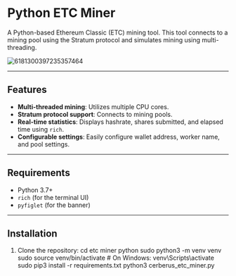 # Python ETC Miner

A Python-based Ethereum Classic (ETC) mining tool. This tool connects to a mining pool using the Stratum protocol and simulates mining using multi-threading.

![6181300397235357464](https://github.com/user-attachments/assets/659b9681-8e56-41e1-ad8c-70f3bb764fc3)

---

## Features
- **Multi-threaded mining**: Utilizes multiple CPU cores.
- **Stratum protocol support**: Connects to mining pools.
- **Real-time statistics**: Displays hashrate, shares submitted, and elapsed time using `rich`.
- **Configurable settings**: Easily configure wallet address, worker name, and pool settings.

---

## Requirements
- Python 3.7+
- `rich` (for the terminal UI)
- `pyfiglet` (for the banner)

---

## Installation

1. Clone the repository:
   cd etc miner python
   sudo python3 -m venv venv
   sudo source venv/bin/activate  # On Windows: venv\Scripts\activate
   sudo pip3 install -r requirements.txt
   python3 cerberus_etc_miner.py
